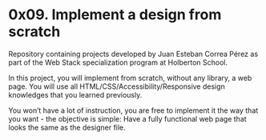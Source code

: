 # 0x09. Implement a design from scratch

Repository containing projects developed by Juan Esteban Correa Pérez as part of the Web Stack specialization program at Holberton School.

In this project, you will implement from scratch, without any library, a web page. You will use all HTML/CSS/Accessibility/Responsive design knowledges that you learned previously.

You won’t have a lot of instruction, you are free to implement it the way that you want - the objective is simple: Have a fully functional web page that looks the same as the designer file.
